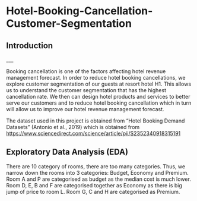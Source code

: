 # Hotel-Booking-Cancellation-Customer-Segmentation
## Introduction
___<br>

Booking cancellation is one of the factors affecting hotel revenue management forecast. In order to reduce hotel booking cancellations, we explore customer segmentation of our guests at resort hotel H1. This allows us to understand the customer segmentation that has the highest cancellation rate. We then can design hotel products and services to better serve our customers and to reduce hotel booking cancellation which in turn will allow us to improve our hotel revenue management forecast.

The dataset used in this project is obtained from “Hotel Booking Demand Datasets” (Antonio et al., 2019) which is obtained from https://www.sciencedirect.com/science/article/pii/S2352340918315191

## Exploratory Data Analysis (EDA)
There are 10 category of rooms, there are too many categories. Thus, we narrow down the rooms into 3 categories: Budget, Economy and Premium.
Room A and P are categorised as budget as the median cost is much lower.
Room D, E, B and F are categorised together as Economy as there is big jump of price to room L.
Room G, C and H are categorised as Premium.

